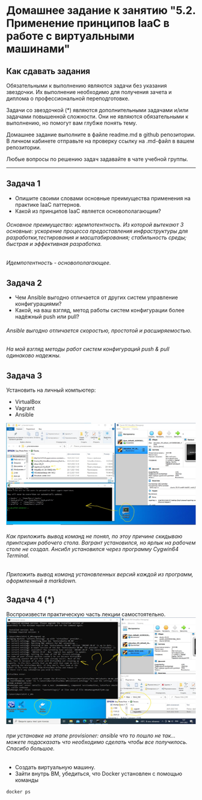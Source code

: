
# Домашнее задание к занятию "5.2. Применение принципов IaaC в работе с виртуальными машинами"

## Как сдавать задания

Обязательными к выполнению являются задачи без указания звездочки. Их выполнение необходимо для получения зачета и диплома о профессиональной переподготовке.

Задачи со звездочкой (*) являются дополнительными задачами и/или задачами повышенной сложности. Они не являются обязательными к выполнению, но помогут вам глубже понять тему.

Домашнее задание выполните в файле readme.md в github репозитории. В личном кабинете отправьте на проверку ссылку на .md-файл в вашем репозитории.

Любые вопросы по решению задач задавайте в чате учебной группы.

---

## Задача 1

- Опишите своими словами основные преимущества применения на практике IaaC паттернов.
- Какой из принципов IaaC является основополагающим?  
###### Основное преимущество: идемпотентность. Из которой вытекают 3 основные: ускорение процесса предоставления инфраструктуры для разработки,тестирования и масштабирования; стабильность среды; быстрая и эффективная разработка.  
###### Идемпотентность - основополагающее.  

## Задача 2

- Чем Ansible выгодно отличается от других систем управление конфигурациями?
- Какой, на ваш взгляд, метод работы систем конфигурации более надёжный push или pull?  
###### Ansible выгодно отличается скоростью, простотой и расширяемостью.  
###### На мой взгляд методы работ систем конфигураций push & pull одинаково надежны.


## Задача 3

Установить на личный компьютер:

- VirtualBox
- Vagrant
- Ansible  

![IMG](/images/Virt-2.2.jpg)  
###### Как приложить вывод команд не понял, по этоу причине скидываю принтскрин рабочего стола. Вагрант установился, но ярлык на рабочем столе не создал. Ансибл установился через программу Cygwin64 Terminal. 

*Приложить вывод команд установленных версий каждой из программ, оформленный в markdown.*

## Задача 4 (*)

Воспроизвести практическую часть лекции самостоятельно.  
![IMG](/images/Virt-2.4.jpg)  
###### при установке на этапе provisioner: ansible что то пошло не так... можете подасказать что необходимо сделать чтобы все получилось. Спасибо большое.  


- Создать виртуальную машину.
- Зайти внутрь ВМ, убедиться, что Docker установлен с помощью команды
```
docker ps
```